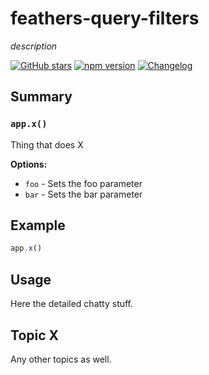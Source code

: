 # feathers-query-filters
*description*

[![GitHub stars](https://img.shields.io/github/stars/feathersjs/feathers-query-filters.png?style=social&label=Star)](https://github.com/feathersjs/feathers-query-filters/)
[![npm version](https://img.shields.io/npm/v/feathers-query-filters.png?style=flat-square)](https://www.npmjs.com/package/feathers-query-filters)
[![Changelog](https://img.shields.io/badge/changelog-.md-blue.png?style=flat-square)](https://github.com/feathersjs/feathers-query-filters/blob/master/CHANGELOG.md)


## Summary

### `app.x()`

Thing that does X

__Options:__

- `foo` - Sets the foo parameter
- `bar` - Sets the bar parameter

## Example

```js
app.x()
```

## Usage

Here the detailed chatty stuff.

## Topic X

Any other topics as well.